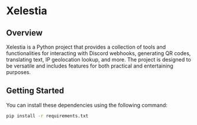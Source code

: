 # Xelestia

## Overview
Xelestia is a Python project that provides a collection of tools and functionalities for interacting with Discord webhooks, generating QR codes, translating text, IP geolocation lookup, and more. The project is designed to be versatile and includes features for both practical and entertaining purposes.

## Getting Started

You can install these dependencies using the following command:
```bash
pip install -r requirements.txt
